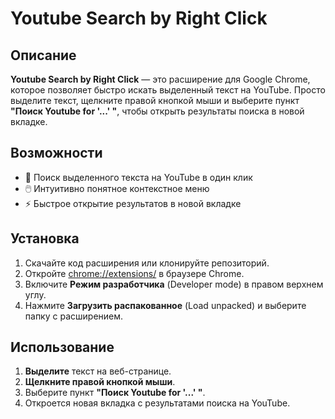 # Youtube Search by Right Click

## Описание
**Youtube Search by Right Click** — это расширение для Google Chrome, которое позволяет быстро искать выделенный текст на YouTube. Просто выделите текст, щелкните правой кнопкой мыши и выберите пункт **"Поиск Youtube for '...' "**, чтобы открыть результаты поиска в новой вкладке.

## Возможности
- 🔎 Поиск выделенного текста на YouTube в один клик
- 🖱️ Интуитивно понятное контекстное меню
- ⚡ Быстрое открытие результатов в новой вкладке

## Установка
1. Скачайте код расширения или клонируйте репозиторий.
2. Откройте [chrome://extensions/](chrome://extensions/) в браузере Chrome.
3. Включите **Режим разработчика** (Developer mode) в правом верхнем углу.
4. Нажмите **Загрузить распакованное** (Load unpacked) и выберите папку с расширением.

## Использование
1. **Выделите** текст на веб-странице.
2. **Щелкните правой кнопкой мыши**.
3. Выберите пункт **"Поиск Youtube for '...' "**.
4. Откроется новая вкладка с результатами поиска на YouTube.

